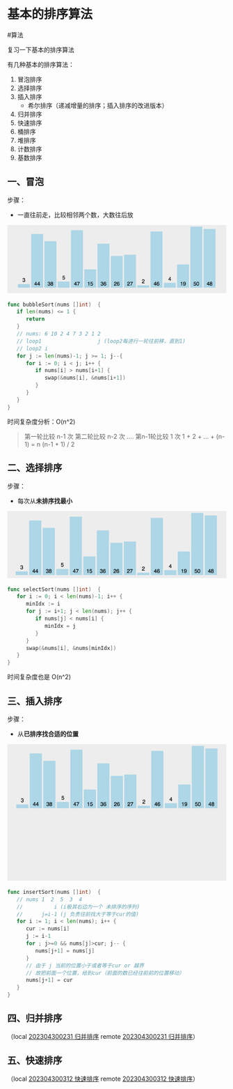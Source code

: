# 基本的排序算法

<!--more-->


#算法 

复习一下基本的排序算法

有几种基本的排序算法：
1. 冒泡排序
2. 选择排序
3. 插入排序
	- 希尔排序（递减增量的排序；插入排序的改进版本）
4. 归并排序
5. 快速排序
6. 桶排序
7. 堆排序
8. 计数排序
9. 基数排序


## 一、冒泡
步骤：
- 一直往前走，比较相邻两个数，大数往后放

![](images/posts/bubbleSort.gif)

```go
func bubbleSort(nums []int)  {  
   if len(nums) <= 1 {  
      return  
   }  
   // nums: 6 10 2 4 7 3 2 1 2  
   // loop1                  j (loop2每进行一轮往前移，直到1)  
   // loop2 i   
   for j := len(nums)-1; j >= 1; j--{  
      for i := 0; i < j; i++ {  
         if nums[i] > nums[i+1] {  
            swap(&nums[i], &nums[i+1])  
         }  
      }  
   }  
}
```

时间复杂度分析：O(n^2)
> 第一轮比较 n-1 次
> 第二轮比较 n-2 次
> ....
> 第n-1轮比较 1 次
> 1 + 2 + ... + (n-1) = n (n-1 + 1) / 2


## 二、选择排序 
步骤：
- 每次从**未排序找最小**

![](images/posts/selectionSort.gif)

```go
func selectSort(nums []int)  {  
   for i := 0; i < len(nums)-1; i++ {  
      minIdx := i  
      for j := i+1; j < len(nums); j++ {  
         if nums[j] < nums[i] {  
            minIdx = j  
         }  
      }  
      swap(&nums[i], &nums[minIdx])  
   }  
}
```
时间复杂度也是 O(n^2)

## 三、插入排序
步骤：
- 从**已排序找合适的位置**

![](images/posts/insertionSort.gif)

```go
func insertSort(nums []int)  {  
   // nums 1  2  5  3  4  
   //          i (i极其右边为一个 未排序的序列)  
   //      j=i-1 (j 负责往前找大于等于cur的值)  
   for i := 1; i < len(nums); i++ {  
      cur := nums[i]  
      j := i-1  
      for ; j>=0 && nums[j]>cur; j-- {  
         nums[j+1] = nums[j]  
      }  
      // 由于 j 当前的位置小于或者等于cur or 越界  
      // 故把前面一个位置，给到cur（前面的数已经往前前的位置移动）  
      nums[j+1] = cur  
   }  
}
```

## 四、归并排序

（local [202304300231 归并排序](content/posts/algorithm/202304300231%20归并排序.md) remote [202304300231 归并排序](http://honghuiqiang.com/202304300231-%E5%BD%92%E5%B9%B6%E6%8E%92%E5%BA%8F)）

## 五、快速排序

（local [202304300312 快速排序](content/posts/algorithm/202304300312%20快速排序.md) remote [202304300312 快速排序](http://honghuiqiang.com/202304300312-%E5%BF%AB%E9%80%9F%E6%8E%92%E5%BA%8F)）
